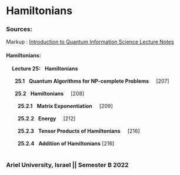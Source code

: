 # Hamiltonians

### Sources:
Markup : [Introduction to Quantum Information Science
Lecture Notes](https://www.scottaaronson.com/qclec.pdf)

#### Hamiltonians:
&nbsp; &nbsp; **Lecture 25:** &nbsp; **Hamiltonians** <br/> <br/>
&nbsp; &nbsp; &nbsp; **25.1** &nbsp; **Quantum Algorithms for NP-complete Problems** &nbsp; &nbsp; [207] <br/> <br/>
&nbsp; &nbsp; &nbsp; **25.2** &nbsp; **Hamiltonians** &nbsp; &nbsp; [208] <br/> <br/>
&nbsp; &nbsp; &nbsp; &nbsp; **25.2.1** &nbsp; **Matrix Exponentiation** &nbsp; &nbsp; [209] <br/> <br/>
&nbsp; &nbsp; &nbsp; &nbsp; **25.2.2** &nbsp; **Energy** &nbsp; &nbsp; [212] <br/> <br/>
&nbsp; &nbsp; &nbsp; &nbsp; **25.2.3** &nbsp; **Tensor Products of Hamiltonians** &nbsp; &nbsp; [216] <br/> <br/>
&nbsp; &nbsp; &nbsp; &nbsp; **25.2.4** &nbsp; **Addition of Hamiltonians** [216] <br/> <br/>

### Ariel University, Israel || Semester B 2022

